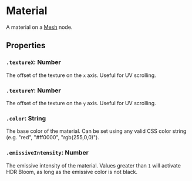 # Material

A material on a [Mesh](/docs/scripting/Mesh.md) node.

## Properties

### `.textureX`: Number

The offset of the texture on the `x` axis. Useful for UV scrolling.

### `.textureY`: Number

The offset of the texture on the `y` axis. Useful for UV scrolling.

### `.color`: String

The base color of the material. Can be set using any valid CSS color string (e.g. "red", "#ff0000", "rgb(255,0,0)").

### `.emissiveIntensity`: Number

The emissive intensity of the material. Values greater than `1` will activate HDR Bloom, as long as the emissive color is not black.